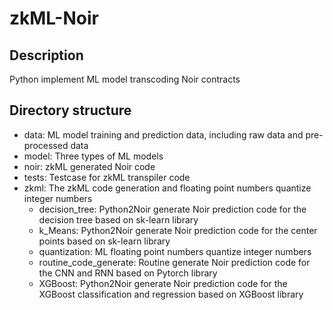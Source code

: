 # zkML-Noir



## Description

Python implement ML model transcoding Noir contracts

## Directory structure

- data: ML model training and prediction data, including raw data and pre-processed data
- model: Three types of ML models
- noir: zkML generated Noir code
- tests: Testcase for zkML transpiler code
- zkml: The zkML code generation and floating point numbers quantize integer numbers
  - decision_tree: Python2Noir generate Noir prediction code for the decision tree based on sk-learn library
  - k_Means: Python2Noir generate Noir prediction code for the center points based on sk-learn library
  - quantization: ML floating point numbers quantize integer numbers
  - routine_code_generate: Routine generate Noir prediction code for the CNN and RNN based on Pytorch library
  - XGBoost: Python2Noir generate Noir prediction code for the XGBoost classification and regression based on XGBoost library